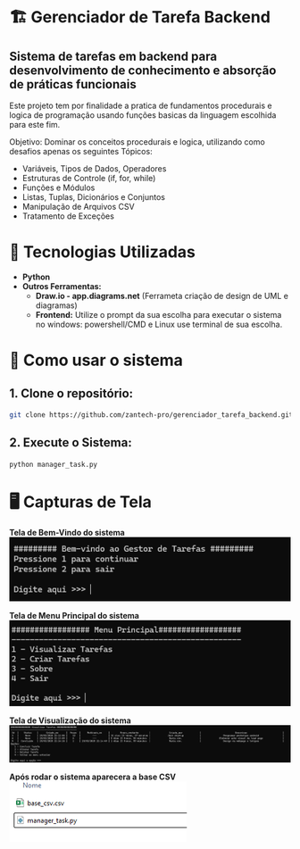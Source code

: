 # 🏗️ Gerenciador de Tarefa Backend
## Sistema de tarefas em backend para desenvolvimento de conhecimento e absorção de práticas funcionais

Este projeto tem por finalidade a pratica de fundamentos procedurais e logica de programação usando funções basicas da linguagem escolhida para este fim.

Objetivo: Dominar os conceitos procedurais e logica, utilizando como desafios apenas os seguintes Tópicos:
-	Variáveis, Tipos de Dados, Operadores
-	Estruturas de Controle (if, for, while)
-	Funções e Módulos
-	Listas, Tuplas, Dicionários e Conjuntos
-	Manipulação de Arquivos CSV
-	Tratamento de Exceções

# 🚀 Tecnologias Utilizadas
- **Python**
- **Outros Ferramentas:**
  - **Draw.io - app.diagrams.net** (Ferrameta criação de design de UML e diagramas)
  - **Frontend:** Utilize o prompt da sua escolha para executar o sistema no windows: powershell/CMD e Linux use terminal de sua escolha.

# 🎲 Como usar o sistema
## 1. Clone o repositório:
```bash
git clone https://github.com/zantech-pro/gerenciador_tarefa_backend.git
```
## 2. Execute o Sistema:
```bash
python manager_task.py
```
# 🖥️ Capturas de Tela
**Tela de Bem-Vindo do sistema**<br/>
![tela de benvindos](print_telas/Tela_welcome.png)

**Tela de Menu Principal do sistema**<br/>
![tela de menu principal](print_telas/tela_menu_principal.png)

**Tela de Visualização do sistema**<br/>
![Tela Visualização](print_telas/tela_view.png)

**Após rodar o sistema aparecera a base CSV**<br/>
![Tela Base files](print_telas/tela_files.png)
